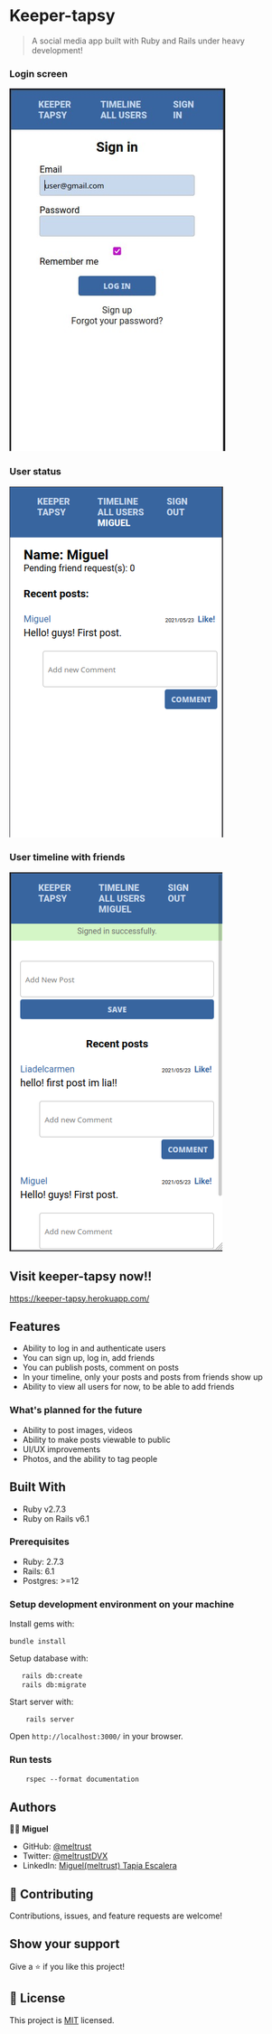 # Keeper-tapsy

> A social media app built with Ruby and Rails under heavy development!

### Login screen 

![SCREENSHOT](docs/login-screen.jpg)

### User status
![SCREENSHOT](docs/show.png)

### User timeline with friends

![SCREENSHOT](docs/timeline.png)

## Visit keeper-tapsy now!!

https://keeper-tapsy.herokuapp.com/

## Features

- Ability to log in and authenticate users
- You can sign up, log in, add friends
- You can publish posts, comment on posts
- In your timeline, only your posts and posts from friends show up
- Ability to view all users for now, to be able to add friends

### What's planned for the future

- Ability to post images, videos
- Ability to make posts viewable to public
- UI/UX improvements
- Photos, and the ability to tag people


## Built With

- Ruby v2.7.3
- Ruby on Rails v6.1




### Prerequisites

- Ruby: 2.7.3
- Rails: 6.1
- Postgres: >=12

### Setup development environment on your machine

Install gems with:

```
bundle install
```

Setup database with:

```
   rails db:create
   rails db:migrate
```

Start server with:

```
    rails server
```
Open `http://localhost:3000/` in your browser.


### Run tests

```
    rspec --format documentation
```


## Authors

🧑‍💻 **Miguel**
- GitHub: [@meltrust](https://github.com/meltrust)
- Twitter: [@meltrustDVX](https://twitter.com/meltrustDVX)
- LinkedIn: [Miguel(meltrust) Tapia Escalera](https://www.linkedin.com/in/meltrust/)

## 🤝 Contributing
Contributions, issues, and feature requests are welcome!

## Show your support
Give a ⭐️ if you like this project!


## 📝 License

This project is [MIT](LICENSE) licensed.


